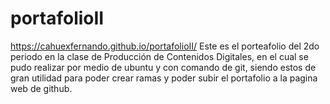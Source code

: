 # portafolioII
https://cahuexfernando.github.io/portafolioII/
Este es el porteafolio del 2do periodo en la clase de Producción de Contenidos Digitales, en el cual se pudo realizar por medio de ubuntu y con comando de git, siendo estos de gran utilidad para poder crear ramas y poder subir el portafolio a la pagina web de github.
